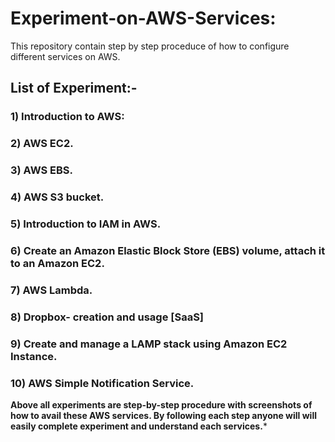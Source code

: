 # Experiment-on-AWS-Services:
This repository contain step by step proceduce of how to configure different services on AWS.

## List of Experiment:-

### 1) Introduction to AWS:    
### 2) AWS EC2.    
### 3) AWS EBS.
### 4) AWS S3 bucket.
### 5) Introduction to IAM in AWS.
### 6) Create an Amazon Elastic Block Store (EBS) volume, attach it to an Amazon EC2.
### 7) AWS Lambda.
### 8) Dropbox- creation and usage [SaaS]
### 9) Create and manage a LAMP stack using Amazon EC2 Instance.
### 10) AWS Simple Notification Service.

**Above all experiments are step-by-step procedure with screenshots of how to avail these AWS services. By following each step anyone will will easily complete experiment and understand each services.***



 

